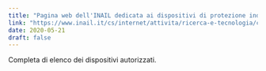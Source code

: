 ```yaml
---
title: "Pagina web dell'INAIL dedicata ai dispositivi di protezione individuale certificati"
link: "https://www.inail.it/cs/internet/attivita/ricerca-e-tecnologia/certificazione-verifica-e-innovazione/validazione-in-deroga-dpi-covid19.html"
date: 2020-05-21
draft: false
---
```


Completa di elenco dei dispositivi autorizzati. 